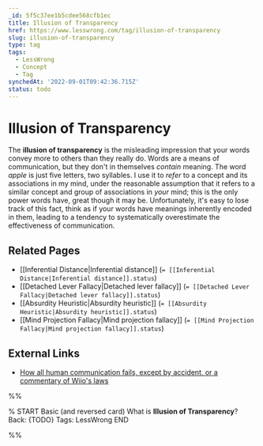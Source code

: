 ```yaml
---
_id: 5f5c37ee1b5cdee568cfb1ec
title: Illusion of Transparency
href: https://www.lesswrong.com/tag/illusion-of-transparency
slug: illusion-of-transparency
type: tag
tags:
  - LessWrong
  - Concept
  - Tag
synchedAt: '2022-09-01T09:42:36.715Z'
status: todo
---
```


# Illusion of Transparency

The **illusion of transparency** is the misleading impression that your words convey more to others than they really do. Words are a means of communication, but they don't in themselves *contain* meaning. The word *apple* is just five letters, two syllables. I use it to *refer* to a concept and its associations in my mind, under the reasonable assumption that it refers to a similar concept and group of associations in *your* mind; this is the only power words have, great though it may be. Unfortunately, it's easy to lose track of this fact, think as if your words have meanings inherently encoded in them, leading to a tendency to systematically overestimate the effectiveness of communication.

## Related Pages

- [[Inferential Distance|Inferential distance]] (`= [[Inferential Distance|Inferential distance]].status`)
- [[Detached Lever Fallacy|Detached lever fallacy]] (`= [[Detached Lever Fallacy|Detached lever fallacy]].status`)
- [[Absurdity Heuristic|Absurdity heuristic]] (`= [[Absurdity Heuristic|Absurdity heuristic]].status`)
- [[Mind Projection Fallacy|Mind projection fallacy]] (`= [[Mind Projection Fallacy|Mind projection fallacy]].status`)

## External Links

- [How all human communication fails, except by accident, or a commentary of Wiio's laws](http://www.cs.tut.fi/~jkorpela/wiio.html)


%%

% START
Basic (and reversed card)
What is **Illusion of Transparency**?
Back: {TODO}
Tags: LessWrong
END

%%
	
